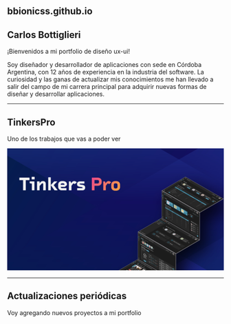 ## bbionicss.github.io

## Carlos Bottiglieri 

¡Bienvenidos a mi portfolio de diseño ux-ui!

Soy diseñador y desarrollador de aplicaciones con sede en Córdoba Argentina, con 12 años de experiencia en la industria del software. La curiosidad y las ganas de actualizar mis conocimientos me han llevado a salir del campo de mi carrera principal para adquirir nuevas formas de diseñar y desarrollar aplicaciones.

---

## TinkersPro

Uno de los trabajos que vas a poder ver

![](https://github.com/bbionicss/bbionicss.github.io/blob/main/Images/bannertinkerspro2.jpg?raw=true)

---

## Actualizaciones periódicas

Voy agregando nuevos proyectos a mi portfolio
